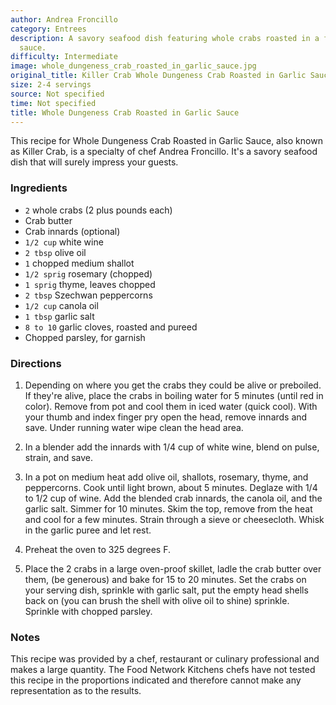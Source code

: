 ```yaml
---
author: Andrea Froncillo
category: Entrees
description: A savory seafood dish featuring whole crabs roasted in a flavorful garlic
  sauce.
difficulty: Intermediate
image: whole_dungeness_crab_roasted_in_garlic_sauce.jpg
original_title: Killer Crab Whole Dungeness Crab Roasted in Garlic Sauce
size: 2-4 servings
source: Not specified
time: Not specified
title: Whole Dungeness Crab Roasted in Garlic Sauce
---
```

This recipe for Whole Dungeness Crab Roasted in Garlic Sauce, also known as Killer Crab, is a specialty of chef Andrea Froncillo. It's a savory seafood dish that will surely impress your guests.

### Ingredients

* `2` whole crabs (2 plus pounds each)
* Crab butter
* Crab innards (optional)
* `1/2 cup` white wine
* `2 tbsp` olive oil
* `1` chopped medium shallot
* `1/2 sprig` rosemary (chopped)
* `1 sprig` thyme, leaves chopped
* `2 tbsp` Szechwan peppercorns
* `1/2 cup` canola oil
* `1 tbsp` garlic salt
* `8 to 10` garlic cloves, roasted and pureed
* Chopped parsley, for garnish

### Directions

1. Depending on where you get the crabs they could be alive or preboiled. If they're alive, place the crabs in boiling water for 5 minutes (until red in color). Remove from pot and cool them in iced water (quick cool). With your thumb and index finger pry open the head, remove innards and save. Under running water wipe clean the head area.

2. In a blender add the innards with 1/4 cup of white wine, blend on pulse, strain, and save.

3. In a pot on medium heat add olive oil, shallots, rosemary, thyme, and peppercorns. Cook until light brown, about 5 minutes. Deglaze with 1/4 to 1/2 cup of wine. Add the blended crab innards, the canola oil, and the garlic salt. Simmer for 10 minutes. Skim the top, remove from the heat and cool for a few minutes. Strain through a sieve or cheesecloth. Whisk in the garlic puree and let rest.

4. Preheat the oven to 325 degrees F.

5. Place the 2 crabs in a large oven-proof skillet, ladle the crab butter over them, (be generous) and bake for 15 to 20 minutes. Set the crabs on your serving dish, sprinkle with garlic salt, put the empty head shells back on (you can brush the shell with olive oil to shine) sprinkle. Sprinkle with chopped parsley.

### Notes

This recipe was provided by a chef, restaurant or culinary professional and makes a large quantity. The Food Network Kitchens chefs have not tested this recipe in the proportions indicated and therefore cannot make any representation as to the results.